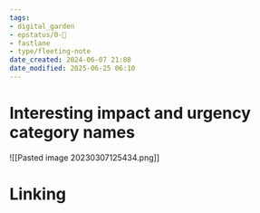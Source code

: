 ```yaml
---
tags: 
- digital_garden
- epstatus/0-🌰
- fastlane
- type/fleeting-note
date_created: 2024-06-07 21:08
date_modified: 2025-06-25 06:10
---
```

# Interesting impact and urgency category names

![[Pasted image 20230307125434.png]]

# Linking